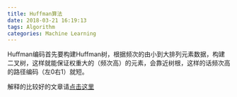 ```yaml
---
title: Huffman算法
date: 2018-03-21 16:19:13
tags: Algorithm
categories: Machine Learning
---
```


Huffman编码首先要构建Huffman树，根据频次的由小到大排列元素数据，构建二叉树，这样就能保证权重大的（频次高）的元素，会靠近树根，这样的话频次高的路径编码（左0右1）就短。

解释的比较好的文章请[点击这里](http://blog.csdn.net/FX677588/article/details/70767446)